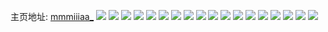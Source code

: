 主页地址: [mmmiiiaa_](https://weibo.com/u/5369391274) 
![](https://wx4.sinaimg.cn/mw2000/005RnpX4ly1h9bfqg5j5lj31sc2dsqv5.jpg) 
![](https://wx4.sinaimg.cn/mw2000/005RnpX4ly1h972dk1jt7j30u012wqdq.jpg) 
![](https://wx4.sinaimg.cn/mw2000/005RnpX4ly1h972dldsfkj30u00u0wls.jpg) 
![](https://wx4.sinaimg.cn/mw2000/005RnpX4ly1h972dl6nhdj30u0140n5i.jpg) 
![](https://wx4.sinaimg.cn/mw2000/005RnpX4ly1h972djrxtyj31fa0u0ajs.jpg) 
![](https://wx4.sinaimg.cn/mw2000/005RnpX4ly1h972dll630j30tu14fad0.jpg) 
![](https://wx4.sinaimg.cn/mw2000/005RnpX4ly1h972dkbp2pj30sj0z5qbu.jpg) 
![](https://wx4.sinaimg.cn/mw2000/005RnpX4ly1h972dklrn4j311a0u0nbh.jpg) 
![](https://wx4.sinaimg.cn/mw2000/005RnpX4ly1h972dkxvl8j316w0u0duq.jpg) 
![](https://wx4.sinaimg.cn/mw2000/005RnpX4ly1h972dlx61vj30vb0yowu3.jpg) 
![](https://wx4.sinaimg.cn/mw2000/005RnpX4ly1h8n0bo2lnmj31760u0tci.jpg) 
![](https://wx4.sinaimg.cn/mw2000/005RnpX4ly1h8n0bkgi2kj31760u0jxo.jpg) 
![](https://wx4.sinaimg.cn/mw2000/005RnpX4ly1h84lh6noktj30u01407bx.jpg) 
![](https://wx4.sinaimg.cn/mw2000/005RnpX4ly1h84lh72zkdj30u00u07ay.jpg) 
![](https://wx4.sinaimg.cn/mw2000/005RnpX4ly1h84lh7ryp5j30u00u0thc.jpg) 
![](https://wx4.sinaimg.cn/mw2000/005RnpX4ly1h834wqdk2vj31ru2d4azt.jpg) 
![](https://wx4.sinaimg.cn/mw2000/005RnpX4ly1h834wdu3ozj32a431ghdu.jpg) 
![](https://wx4.sinaimg.cn/mw2000/005RnpX4ly1h7panwyuyhj30wi1yc7lt.jpg) 
